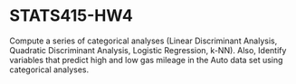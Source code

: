 # STATS415-HW4
Compute a series of categorical analyses (Linear Discriminant Analysis, Quadratic Discriminant Analysis, Logistic Regression, k-NN). Also, Identify variables that predict high and low gas mileage in the Auto data set using categorical analyses.

